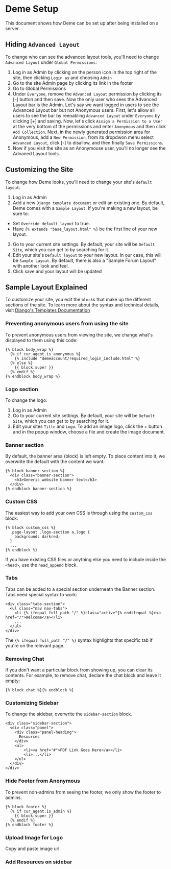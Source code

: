 Deme Setup
==========

This document shows how Deme can be set up after being installed on a server.

Hiding `Advanced Layout`
-----------------------

To change who can see the advanced layout tools, you'll need to change `Advanced Layout` under `Global Permissions`:

1. Log in as Admin by clicking on the person icon in the top right of the site, then clicking `Login as` and choosing `Admin`
2. Go to the site Admin page by clicking its link in the footer
3. Go to Global Permissions
4. Under `Everyone`, remove the `Advanced Layout` permission by clicking its [-] button and then save. Now the only user who sees the Advanced Layout bar is the Admin. Let's say we want logged in users to see the Advanced Layout bar but not Anonymous users. First, let's allow all users to see the bar by reenabling `Advanced Layout` under `Everyone` by clicking [+] and saving. Now, let's click `Assign a Permission to a User` at the very bottom of the permissions and enter `Anonymous` and then click `Add Collection`. Next, in the newly generated permission area for Anonymous, add a `New Permission`, from its dropdwon menu select `Advanced Layout`, click [-] to disallow, and then finally `Save Permissions`.
5. Now if you visit the site as an Anonymouse user, you'll no longer see the Advaned Layout tools.


Customizing the Site
--------------------

To change how Deme looks, you'll need to change your site's `default layout`:

1. Log in as Admin
2. Add a new `Django template document` or edit an existing one. By default, Deme comes with a `Sample Layout`. If you're making a new layout, be sure to:
  * Set `Override default layout` to true.
  * Have `{% extends "base_layout.html" %}` be the first line of your new layout.
3. Go to your current site settings. By default, your site will be `Default Site`, which you can get to by searching for it.
4. Edit your site's `Default layout` to your new layout. In our case, this will be `Sample Layout`. By default, there is also a "Sample Forum Layout" with another look and feel.
5. Click save and your layout will be updated


Sample Layout Explained
-----------------------

To customize your site, you edit the `block`s that make up the different sections of the site. To learn more about the syntax and technical details, visit [Django's Templates Documentation](https://docs.djangoproject.com/en/1.2/ref/templates/)

### Preventing anonymous users from using the site

To prevent anonymous users from viewing the site, we change what's displayed to them using this code:

```
{% block body_wrap %}
  {% if cur_agent.is_anonymous %}
    {% include "demeaccount/required_login_include.html" %}
  {% else %}
    {{ block.super }}
  {% endif %}
{% endblock body_wrap %}
```

### Logo section

To change the logo:

1. Log in as Admin
2. Go to your current site settings. By default, your site will be `Default Site`, which you can get to by searching for it.
3. Edit your sites `Title` and `Logo`. To add an image logo, click the + button and in the popup window, choose a file and create the image document.

### Banner section

By default, the banner area (block) is left empty. To place content into it, we overwrite the default with the content we want:

```
{% block banner-section %}
  <div class="banner-section">
    <h3>Generic website banner text</h3>
  </div>
{% endblock banner-section %}
```

### Custom CSS

The easiest way to add your own CSS is through using the `custom_css` block:

```
{% block custom_css %}
  .page-layout .logo-section a.logo {
    background: darkred;
  }
  ...
{% endblock %}
```

If you have existing CSS files or anything else you need to include inside the `<head>`, use the `head_append` block.

### Tabs

Tabs can be added to a special section underneath the Banner section. Tabs need special syntax to work:

```
<div class="tabs-section">
  <ul class="nav nav-tabs">
    <li {% ifequal full_path "/" %}class="active"{% endifequal %}><a href="/">Welcome</a></li>
    ...
  </ul>
</div>
```

The `{% ifequal full_path "/" %}` syntax highlights that specific tab if you're on the relevant page.

### Removing Chat

If you don't want a particular block from showing up, you can clear its contents. For example, to remove chat, declare the chat block and leave it empty:

```
{% block chat %}{% endblock %}
```

### Customizing Sidebar

To change the sidebar, overwrite the `sidebar-section` block.

```
<div class="sidebar-section">
  <div class="panel">
    <div class="panel-heading">
      Resources
    </div>
    <ul>
        <li><a href="#">PDF Link Goes Here</a></li>
        <li>...</li>
    </ul>
  </div>
</div>
```

### Hide Footer from Anonymous

To prevent non-admins from seeing the footer, we only show the footer to admins.

```
{% block footer %}
  {% if cur_agent.is_admin %}
    {{ block.super }}
  {% endif %}
{% endblock footer %}
```


### Upload Image for Logo

Copy and paste image url

### Add Resources on sidebar

